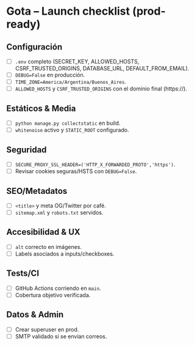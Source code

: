 # Gota – Launch checklist (prod-ready)

## Configuración
- [ ] `.env` completo (SECRET_KEY, ALLOWED_HOSTS, CSRF_TRUSTED_ORIGINS, DATABASE_URL, DEFAULT_FROM_EMAIL).
- [ ] `DEBUG=False` en producción.
- [ ] `TIME_ZONE=America/Argentina/Buenos_Aires`.
- [ ] `ALLOWED_HOSTS` y `CSRF_TRUSTED_ORIGINS` con el dominio final (https://).

## Estáticos & Media
- [ ] `python manage.py collectstatic` en build.
- [ ] `whitenoise` activo y `STATIC_ROOT` configurado.

## Seguridad
- [ ] `SECURE_PROXY_SSL_HEADER=('HTTP_X_FORWARDED_PROTO','https')`.
- [ ] Revisar cookies seguras/HSTS con `DEBUG=False`.

## SEO/Metadatos
- [ ] `<title>` y meta OG/Twitter por café.
- [ ] `sitemap.xml` y `robots.txt` servidos.

## Accesibilidad & UX
- [ ] `alt` correcto en imágenes.
- [ ] Labels asociados a inputs/checkboxes.

## Tests/CI
- [ ] GitHub Actions corriendo en `main`.
- [ ] Cobertura objetivo verificada.

## Datos & Admin
- [ ] Crear superuser en prod.
- [ ] SMTP validado si se envían correos.
